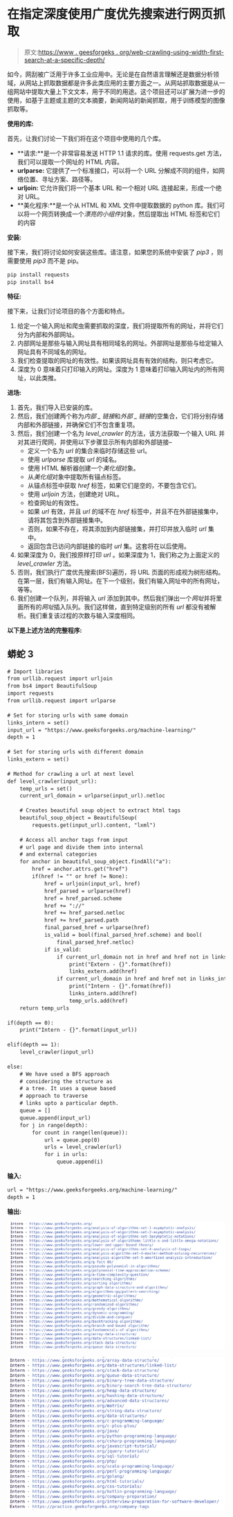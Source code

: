 # 在指定深度使用广度优先搜索进行网页抓取

> 原文:[https://www . geesforgeks . org/web-crawling-using-width-first-search-at-a-specific-depth/](https://www.geeksforgeeks.org/web-crawling-using-breadth-first-search-at-a-specified-depth/)

如今，网刮被广泛用于许多工业应用中。无论是在自然语言理解还是数据分析领域，从网站上抓取数据都是许多此类应用的主要方面之一。从网站抓取数据是从一组网站中提取大量上下文文本，用于不同的用途。这个项目还可以扩展为进一步的使用，如基于主题或主题的文本摘要，新闻网站的新闻抓取，用于训练模型的图像抓取等。

**使用的库:**

首先，让我们讨论一下我们将在这个项目中使用的几个库。

*   **请求:**是一个非常容易发送 HTTP 1.1 请求的库。使用 requests.get 方法，我们可以提取一个网址的 HTML 内容。
*   **urlparse:** 它提供了一个标准接口，可以将一个 URL 分解成不同的组件，如网络位置、寻址方案、路径等。
*   **urljoin:** 它允许我们将一个基本 URL 和一个相对 URL 连接起来，形成一个绝对 URL。
*   **美化程序:**是一个从 HTML 和 XML 文件中提取数据的 python 库。我们可以将一个网页转换成一个*漂亮的小组件*对象，然后提取出 HTML 标签和它们的内容

**安装:**

接下来，我们将讨论如何安装这些库。请注意，如果您的系统中安装了 *pip3* ，则需要使用 *pip3* 而不是 pip。

```html
pip install requests
pip install bs4

```

**特征:**

接下来，让我们讨论项目的各个方面和特点。

1.  给定一个输入网址和爬虫需要抓取的深度，我们将提取所有的网址，并将它们分为内部和外部网址。
2.  内部网址是那些与输入网址具有相同域名的网址。外部网址是那些与给定输入网址具有不同域名的网址。
3.  我们检查提取的网址的有效性。如果该网址具有有效的结构，则只考虑它。
4.  深度为 0 意味着只打印输入的网址。深度为 1 意味着打印输入网址内的所有网址，以此类推。

**进场:**

1.  首先，我们导入已安装的库。
2.  然后，我们创建两个称为*内部 _ 链接*和*外部 _ 链接*的空集合，它们将分别存储内部和外部链接，并确保它们不包含重复项。
3.  然后，我们创建一个名为 *level_crawler* 的方法，该方法获取一个输入 URL 并对其进行爬网，并使用以下步骤显示所有内部和外部链接–
    *   定义一个名为 *url* 的集合来临时存储这些 url。
    *   使用 *urlparse* 库提取 *url* 的域名。
    *   使用 HTML 解析器创建一个*美化组*对象。
    *   从*美化组*对象中提取所有锚点标签。
    *   从锚点标签中获取 *href* 标签，如果它们是空的，不要包含它们。
    *   使用 *urljoin* 方法，创建绝对 URL。
    *   检查网址的有效性。
    *   如果 *url* 有效，并且 *url* 的域不在 *href* 标签中，并且不在外部链接集中，请将其包含到外部链接集中。
    *   否则，如果不存在，将其添加到内部链接集，并打印并放入临时 *url* 集中。
    *   返回包含已访问内部链接的临时 *url* 集。这套将在以后使用。
4.  如果深度为 0，我们按原样打印 *url* 。如果深度为 1，我们称之为上面定义的 *level_crawler* 方法。
5.  否则，我们执行广度优先搜索(BFS)遍历，将 URL 页面的形成视为树形结构。在第一层，我们有输入网址。在下一个级别，我们有输入网址中的所有网址，等等。
6.  我们创建一个队列，并将输入 *url* 添加到其中。然后我们弹出一个*网址*并将里面所有的*网址*插入队列。我们这样做，直到特定级别的所有 *url* 都没有被解析。我们重复该过程的次数与输入深度相同。

**以下是上述方法的完整程序:**

## 蟒蛇 3

```html
# Import libraries
from urllib.request import urljoin
from bs4 import BeautifulSoup
import requests
from urllib.request import urlparse

# Set for storing urls with same domain
links_intern = set()
input_url = "https://www.geeksforgeeks.org/machine-learning/"
depth = 1

# Set for storing urls with different domain
links_extern = set()

# Method for crawling a url at next level
def level_crawler(input_url):
    temp_urls = set()
    current_url_domain = urlparse(input_url).netloc

    # Creates beautiful soup object to extract html tags
    beautiful_soup_object = BeautifulSoup(
        requests.get(input_url).content, "lxml")

    # Access all anchor tags from input 
    # url page and divide them into internal
    # and external categories
    for anchor in beautiful_soup_object.findAll("a"):
        href = anchor.attrs.get("href")
        if(href != "" or href != None):
            href = urljoin(input_url, href)
            href_parsed = urlparse(href)
            href = href_parsed.scheme
            href += "://"
            href += href_parsed.netloc
            href += href_parsed.path
            final_parsed_href = urlparse(href)
            is_valid = bool(final_parsed_href.scheme) and bool(
                final_parsed_href.netloc)
            if is_valid:
                if current_url_domain not in href and href not in links_extern:
                    print("Extern - {}".format(href))
                    links_extern.add(href)
                if current_url_domain in href and href not in links_intern:
                    print("Intern - {}".format(href))
                    links_intern.add(href)
                    temp_urls.add(href)
    return temp_urls

if(depth == 0):
    print("Intern - {}".format(input_url))

elif(depth == 1):
    level_crawler(input_url)

else:
    # We have used a BFS approach
    # considering the structure as
    # a tree. It uses a queue based
    # approach to traverse
    # links upto a particular depth.
    queue = []
    queue.append(input_url)
    for j in range(depth):
        for count in range(len(queue)):
            url = queue.pop(0)
            urls = level_crawler(url)
            for i in urls:
                queue.append(i)
```

**输入:**

```html
url = "https://www.geeksforgeeks.org/machine-learning/"
depth = 1

```

**输出:**

![python-bfs-web-scrape](img/40905aedddf2654e89b3ccf6a9c53b67.png)

![python-bfs-web-scrape](img/99d41c07876976b36c674cf4a9f615bf.png)